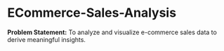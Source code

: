 # ECommerce-Sales-Analysis
**Problem Statement:** 
To analyze and visualize e-commerce sales data to derive meaningful insights.

